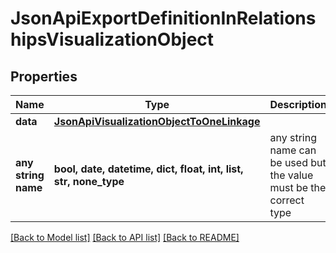 # JsonApiExportDefinitionInRelationshipsVisualizationObject


## Properties
Name | Type | Description | Notes
------------ | ------------- | ------------- | -------------
**data** | [**JsonApiVisualizationObjectToOneLinkage**](JsonApiVisualizationObjectToOneLinkage.md) |  | 
**any string name** | **bool, date, datetime, dict, float, int, list, str, none_type** | any string name can be used but the value must be the correct type | [optional]

[[Back to Model list]](../README.md#documentation-for-models) [[Back to API list]](../README.md#documentation-for-api-endpoints) [[Back to README]](../README.md)


